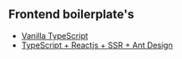 ## Frontend boilerplate's

* [Vanilla TypeScript](/ts-vanilla)
* [TypeScript + Reactjs + SSR + Ant Design](/ts-react-antd-ssr)
